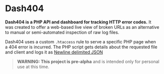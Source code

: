 # Dash404

**Dash404 is a PHP API and dashboard for tracking HTTP error codes.** It was created to offer a web-based live view of broken URLs as an alternative to manual or semi-automated inspection of raw log files.

Dash404 uses a custom `.htaccess` rule to serve a specific PHP page when a 404 error is incurred. The PHP script gets details about the requested file and client and logs it as [Newline delimited JSON](http://ndjson.org/)

> **WARNING: This project is pre-alpha** and is intended only for personal use at this time.